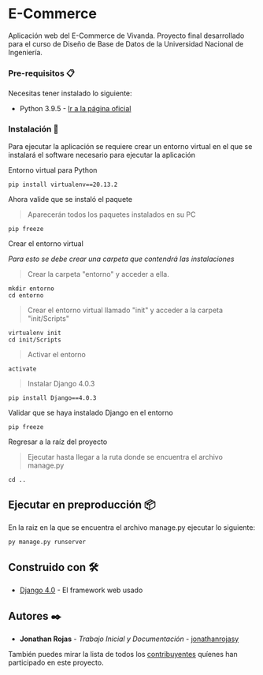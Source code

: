 # E-Commerce

Aplicación web del E-Commerce de Vivanda. Proyecto final desarrollado para el curso de Diseño de Base de Datos de la Universidad Nacional de Ingeniería. 

### Pre-requisitos 📋

Necesitas tener instalado lo siguiente:

* Python 3.9.5 - [Ir a la página oficial](https://www.python.org/downloads/release/python-395/)


### Instalación 🔧

Para ejecutar la aplicación se requiere crear un entorno virtual en el que se instalará el software necesario para ejecutar la aplicación

Entorno virtual para Python

```
pip install virtualenv==20.13.2
```

Ahora valide que se instaló el paquete

> Aparecerán todos los paquetes instalados en su PC 

```
pip freeze
```

Crear el entorno virtual

_Para esto se debe crear una carpeta que contendrá las instalaciones_

> Crear la carpeta "entorno" y acceder a ella.

```
mkdir entorno
cd entorno
```

> Crear el entorno virtual llamado "init" y acceder a la carpeta "init/Scripts"

```
virtualenv init
cd init/Scripts
```

> Activar el entorno

```
activate
```

> Instalar Django 4.0.3

```
pip install Django==4.0.3
```

Validar que se haya instalado Django en el entorno

```
pip freeze
```

Regresar a la raíz del proyecto

> Ejecutar hasta llegar a la ruta donde se encuentra el archivo manage.py

```
cd ..
```



## Ejecutar en preproducción 📦

En la raiz en la que se encuentra el archivo manage.py ejecutar lo siguiente:

```
py manage.py runserver 
```

## Construido con 🛠️

* [Django 4.0](https://docs.djangoproject.com/en/4.0/) - El framework web usado


## Autores ✒️

* **Jonathan Rojas** - *Trabajo Inicial y Documentación* - [jonathanrojasy](https://github.com/jonathanrojasy)

También puedes mirar la lista de todos los [contribuyentes](https://github.com/your/project/contributors) quíenes han participado en este proyecto. 